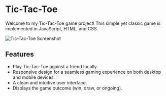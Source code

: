 # Tic-Tac-Toe

Welcome to my Tic-Tac-Toe game project! This simple yet classic game is implemented in JavaScript, HTML, and CSS.

![Tic-Tac-Toe Screenshot](./screenshot.png)

## Features

- Play Tic-Tac-Toe against a friend locally.
- Responsive design for a seamless gaming experience on both desktop and mobile devices.
- A clean and intuitive user interface.
- Displays the game outcome (win, draw, or ongoing).
